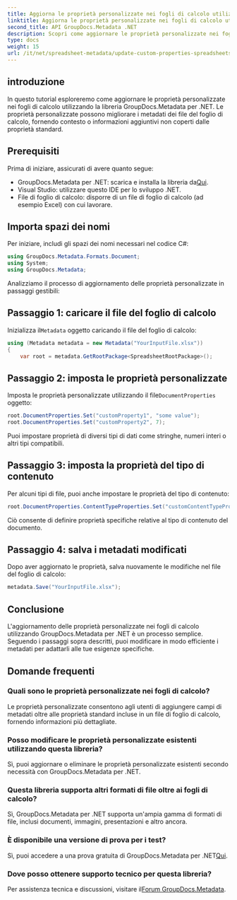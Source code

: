 ```yaml
---
title: Aggiorna le proprietà personalizzate nei fogli di calcolo utilizzando .NET
linktitle: Aggiorna le proprietà personalizzate nei fogli di calcolo utilizzando .NET
second_title: API GroupDocs.Metadata .NET
description: Scopri come aggiornare le proprietà personalizzate nei fogli di calcolo utilizzando GroupDocs.Metadata per .NET. Questo tutorial migliora in modo efficace le tue capacità di gestione dei metadati.
type: docs
weight: 15
url: /it/net/spreadsheet-metadata/update-custom-properties-spreadsheets/
---
```

## introduzione
In questo tutorial esploreremo come aggiornare le proprietà personalizzate nei fogli di calcolo utilizzando la libreria GroupDocs.Metadata per .NET. Le proprietà personalizzate possono migliorare i metadati dei file del foglio di calcolo, fornendo contesto o informazioni aggiuntivi non coperti dalle proprietà standard.
## Prerequisiti
Prima di iniziare, assicurati di avere quanto segue:
- GroupDocs.Metadata per .NET: scarica e installa la libreria da[Qui](https://releases.groupdocs.com/metadata/net/).
- Visual Studio: utilizzare questo IDE per lo sviluppo .NET.
- File di foglio di calcolo: disporre di un file di foglio di calcolo (ad esempio Excel) con cui lavorare.

## Importa spazi dei nomi
Per iniziare, includi gli spazi dei nomi necessari nel codice C#:
```csharp
using GroupDocs.Metadata.Formats.Document;
using System;
using GroupDocs.Metadata;
```

Analizziamo il processo di aggiornamento delle proprietà personalizzate in passaggi gestibili:
## Passaggio 1: caricare il file del foglio di calcolo
 Inizializza il`Metadata` oggetto caricando il file del foglio di calcolo:
```csharp
using (Metadata metadata = new Metadata("YourInputFile.xlsx"))
{
    var root = metadata.GetRootPackage<SpreadsheetRootPackage>();
```
## Passaggio 2: imposta le proprietà personalizzate
 Imposta le proprietà personalizzate utilizzando il file`DocumentProperties` oggetto:
```csharp
root.DocumentProperties.Set("customProperty1", "some value");
root.DocumentProperties.Set("customProperty2", 7);
```
Puoi impostare proprietà di diversi tipi di dati come stringhe, numeri interi o altri tipi compatibili.
## Passaggio 3: imposta la proprietà del tipo di contenuto
Per alcuni tipi di file, puoi anche impostare le proprietà del tipo di contenuto:
```csharp
root.DocumentProperties.ContentTypeProperties.Set("customContentTypeProperty", "custom value");
```
Ciò consente di definire proprietà specifiche relative al tipo di contenuto del documento.
## Passaggio 4: salva i metadati modificati
Dopo aver aggiornato le proprietà, salva nuovamente le modifiche nel file del foglio di calcolo:
```csharp
metadata.Save("YourInputFile.xlsx");
```

## Conclusione
L'aggiornamento delle proprietà personalizzate nei fogli di calcolo utilizzando GroupDocs.Metadata per .NET è un processo semplice. Seguendo i passaggi sopra descritti, puoi modificare in modo efficiente i metadati per adattarli alle tue esigenze specifiche.

## Domande frequenti
### Quali sono le proprietà personalizzate nei fogli di calcolo?
Le proprietà personalizzate consentono agli utenti di aggiungere campi di metadati oltre alle proprietà standard incluse in un file di foglio di calcolo, fornendo informazioni più dettagliate.
### Posso modificare le proprietà personalizzate esistenti utilizzando questa libreria?
Sì, puoi aggiornare o eliminare le proprietà personalizzate esistenti secondo necessità con GroupDocs.Metadata per .NET.
### Questa libreria supporta altri formati di file oltre ai fogli di calcolo?
Sì, GroupDocs.Metadata per .NET supporta un'ampia gamma di formati di file, inclusi documenti, immagini, presentazioni e altro ancora.
### È disponibile una versione di prova per i test?
 Sì, puoi accedere a una prova gratuita di GroupDocs.Metadata per .NET[Qui](https://releases.groupdocs.com/).
### Dove posso ottenere supporto tecnico per questa libreria?
 Per assistenza tecnica e discussioni, visitare il[Forum GroupDocs.Metadata](https://forum.groupdocs.com/c/metadata/14).